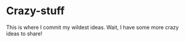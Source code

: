 # Crazy-stuff
This is where I commit my wildest ideas.
Wait, I have some more crazy ideas to share!
